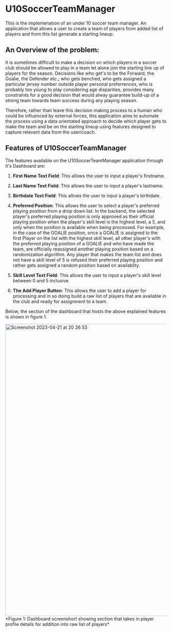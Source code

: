 # U10SoccerTeamManager

This is the implemenation of an under 10 soccer team manager.  An application that allows a user to create a team of players from added list of players and from this list generate a starting lineup.

## **An Overview of the problem:**
It is sometimes difficult to make a decision on which players in a soccer club should be allowed to play in a team let alone join the starting line up of players for the season.  Decisions like who get's to be the Forward, the Goalie, the Defender etc.; who gets benched, who gets assigned a particular jersey number outside player personal preferrences, who is probably too young to play considering age disparities, provides many constraints for a good decision that would alway guarantee build-up of a strong team towards team success during any playing season.  

Therefore, rather than leave this decision making process to a human who could be influenced by external forces, this application aims to automate the process using a data orientated approach to decide which player gets to make the team and be on the starting lineup using features designed to capture relevant data from the user/coach.

## Features of U10SoccerTeamManager <br>
The features available on the U10SoccerTeamManager application through it's Dashboard are:

1. **First Name Text Field**: This allows the user to input a player's firstname.

2. **Last Name Text Field**: This allows the user to input a player's lastname.

3. **Birthdate Text Field**: This allows the user to input a player's birthdate.

4. **Preferred Position**: This allows the user to select a player's preferred playing position from a drop down list. In the backend, the selected player's preferred playing position is only approved as their official playing position when the player's skill level is the highest level, a 5, and only when the position is available when being processed. For example, in the case of the GOALIE position, once a GOALIE is assigned to the first Player on the list with the highest skill level, all other player's with the preferred playing position of a GOALIE and who have made the team, are officially reassigned another playing position based on a randomization algorithm.  Any player that makes the team list and does not have a skill level of 5 is refused their preferred playing position and rather gets assigned a random position based on availablity.

5. **Skill Level Text Field**: This allows the user to input a player's skill level between 0 and 5 inclusive.

6. **The Add Player Button**: This allows the user to add a player for processing and in so doing build a raw list of players that are available in the club and ready for assignment to a team.

Below, the section of the dashboard that hosts the above explained features is shown in figure 1.

<img width="914" alt="Screenshot 2023-04-21 at 20 26 53" src="https://user-images.githubusercontent.com/46625599/233759585-8bdf27a0-cadc-4a81-9d55-934a236a2846.png">
   *Figure 1: Dashboard screenshort showing section that takes in player profile details for addition into raw list of players*
